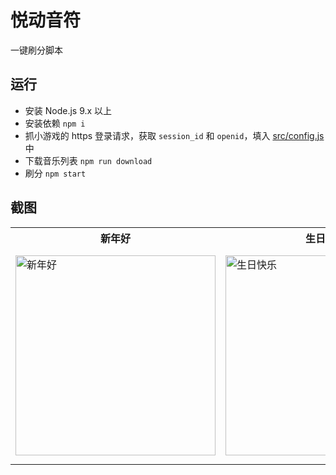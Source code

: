# 悦动音符

一键刷分脚本

## 运行
- 安装 Node.js 9.x 以上
- 安装依赖 `npm i`
- 抓小游戏的 https 登录请求，获取 `session_id` 和 `openid`，填入 [src/config.js](src/config.js) 中
- 下载音乐列表 `npm run download`
- 刷分 `npm start`

## 截图

<table>
  <tr>
    <th>新年好</th>
    <th>生日快乐</th>
    <th>篇章5</th>
  </tr>
  <tr>
    <td>
      <img width="320" src="https://user-images.githubusercontent.com/8413791/35319659-caa60b64-011b-11e8-9051-29e31365164b.png" alt="新年好">
    </td>
    <td>
      <img width="320" src="https://user-images.githubusercontent.com/8413791/35319663-d07374be-011b-11e8-98ac-d22a1df66391.png" alt="生日快乐">
    </td>
    <td>
      <img width="320" src="https://user-images.githubusercontent.com/12621893/35374687-f6a80a46-01de-11e8-9d4d-9f4f6115bc15.jpeg" alt="篇章5">
    </td>
  </tr>
</table>

